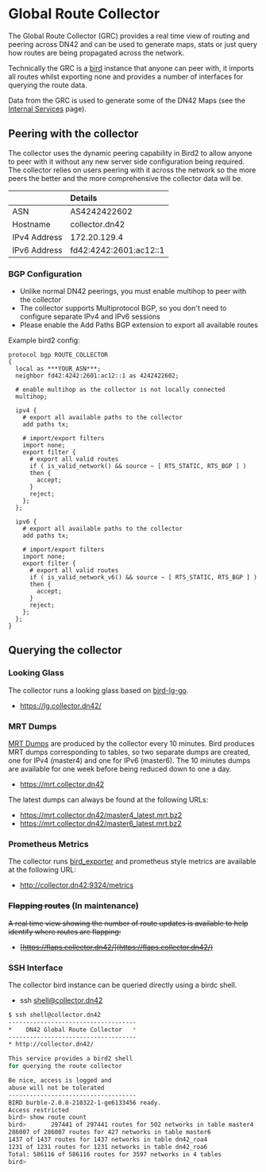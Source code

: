 # Global Route Collector

The Global Route Collector (GRC) provides a real time view of routing and peering across DN42 and can be used to generate maps, stats or just query how routes are being propagated across the network. 

Technically the GRC is a [bird](https://bird.network.cz/) instance that anyone can peer with, it imports all routes whilst exporting none and provides a number of interfaces for querying the route data.

Data from the GRC is used to generate some of the DN42 Maps (see the [Internal Services](/internal/Internal-Services) page).

## Peering with the collector

The collector uses the dynamic peering capability in Bird2 to allow anyone to peer with it without any new server side configuration being required. The collector relies on users peering with it across the network so the more peers the better and the more comprehensive the collector data will be.

||Details|
|:--|:--|
| ASN | AS4242422602 |
| Hostname | collector.dn42 |
| IPv4 Address | 172.20.129.4 |
| IPv6 Address | fd42:4242:2601:ac12::1 |

### BGP Configuration

 - Unlike normal DN42 peerings, you must enable multihop to peer with the collector
 - The collector supports Multiprotocol BGP, so you don't need to configure separate IPv4 and IPv6 sessions
 - Please enable the Add Paths BGP extension to export all available routes

Example bird2 config:

```text
protocol bgp ROUTE_COLLECTOR
{
  local as ***YOUR_ASN***;
  neighbor fd42:4242:2601:ac12::1 as 4242422602;

  # enable multihop as the collector is not locally connected
  multihop;

  ipv4 {
    # export all available paths to the collector    
    add paths tx;

    # import/export filters
    import none;
    export filter {
      # export all valid routes
      if ( is_valid_network() && source ~ [ RTS_STATIC, RTS_BGP ] )
      then {
        accept;
      }
      reject;
    };
  };

  ipv6 {
    # export all available paths to the collector    
    add paths tx;

    # import/export filters
    import none;
    export filter {
      # export all valid routes
      if ( is_valid_network_v6() && source ~ [ RTS_STATIC, RTS_BGP ] )
      then {
        accept;
      }
      reject;
    };
  };
}
```


## Querying the collector

### Looking Glass

The collector runs a looking glass based on [bird-lg-go](https://github.com/xddxdd/bird-lg-go). 

 - <https://lg.collector.dn42/>

### MRT Dumps

[MRT Dumps](https://tools.ietf.org/html/rfc6396) are produced by the collector every 10 minutes. Bird produces MRT dumps corresponding to tables, so two separate dumps are created, one for IPv4 (master4) and one for IPv6 (master6). The 10 minutes dumps are available for one week before being reduced down to one a day. 

 - <https://mrt.collector.dn42>

The latest dumps can always be found at the following URLs:

 - <https://mrt.collector.dn42/master4_latest.mrt.bz2>
 - <https://mrt.collector.dn42/master6_latest.mrt.bz2>

### Prometheus Metrics

The collector runs [bird_exporter](https://github.com/czerwonk/bird_exporter) and prometheus style metrics are available at the following URL:

 - <http://collector.dn42:9324/metrics>

### ~~Flapping routes~~ (In maintenance)

~~A real time view showing the number of route updates is available to help identify where routes are flapping:~~

 - ~~[https://flaps.collector.dn42/](https://flaps.collector.dn42/)~~

### SSH Interface

The collector bird instance can be queried directly using a birdc shell.

 - ssh shell@collector.dn42

```sh
$ ssh shell@collector.dn42
------------------------------------
*    DN42 Global Route Collector   *
------------------------------------
* http://collector.dn42/

This service provides a bird2 shell
for querying the route collector

Be nice, access is logged and
abuse will not be tolerated
------------------------------------
BIRD burble-2.0.8-210322-1-ge6133456 ready.
Access restricted
bird> show route count
bird>       297441 of 297441 routes for 502 networks in table master4
286007 of 286007 routes for 427 networks in table master6
1437 of 1437 routes for 1437 networks in table dn42_roa4
1231 of 1231 routes for 1231 networks in table dn42_roa6
Total: 586116 of 586116 routes for 3597 networks in 4 tables
bird> 

```

